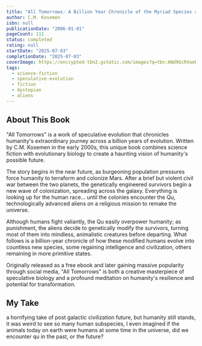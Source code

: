 ```yaml
---
title: "All Tomorrows: A Billion Year Chronicle of the Myriad Species and Mixed Fortunes of Man"
author: C.M. Kosemen
isbn: null
publicationDate: "2006-01-01"
pageCount: 111
status: completed
rating: null
startDate: "2025-07-03"
completionDate: "2025-07-03"
coverImage: https://encrypted-tbn2.gstatic.com/images?q=tbn:ANd9GcRVaeB6g-U2kBH8dD1E7eGmiSiW2lSwu-6X6twoUrhhfmPWpsqx
tags:
  - science-fiction
  - speculative-evolution
  - fiction
  - dystopian
  - aliens
---
```


## About This Book

"All Tomorrows" is a work of speculative evolution that chronicles humanity's extraordinary journey across a billion years of evolution. Written by C.M. Kosemen in the early 2000s, this unique book combines science fiction with evolutionary biology to create a haunting vision of humanity's possible future.

The story begins in the near future, as burgeoning population pressures force humanity to terraform and colonize Mars. After a brief but violent civil war between the two planets, the genetically engineered survivors begin a new wave of colonization, spreading across the galaxy. Everything is looking up for the human race... until the colonies encounter the Qu, technologically advanced aliens on a religious mission to remake the universe.

Although humans fight valiantly, the Qu easily overpower humanity; as punishment, the aliens decide to genetically modify the survivors, turning most of them into mindless, animalistic creatures before departing. What follows is a billion-year chronicle of how these modified humans evolve into countless new species, some regaining intelligence and civilization, others remaining in more primitive states.

Originally released as a free ebook and later gaining massive popularity through social media, "All Tomorrows" is both a creative masterpiece of speculative biology and a profound meditation on humanity's resilience and potential for transformation.

## My Take

a horrifying take of post galactic civilization future, but humanity still stands, it was weird to see so many human subspecies, I even imagined if the animals today on earth were humans at some time in the universe, did we encounter qu in the past, or the future?
